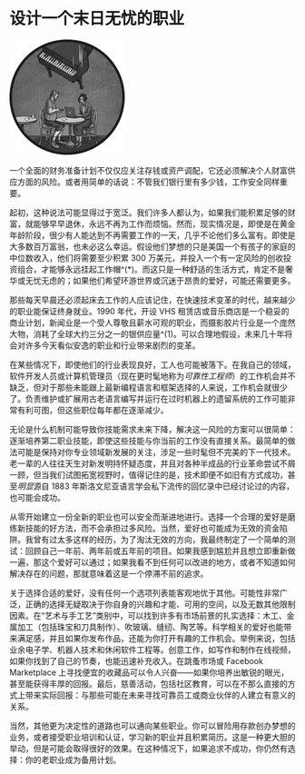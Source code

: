 # 设计一个末日无忧的职业

![](img/chapterart.png)

一个全面的财务准备计划不仅仅应关注存钱或资产调配，它还必须解决个人财富供应方面的风险。或者用简单的话说：不管我们银行里有多少钱，工作安全同样重要。

起初，这种说法可能显得过于宽泛。我们许多人都认为，如果我们能积累足够的财富，就能够早早退休，永远不再为工作而烦恼。然而，现实情况是，即使是在黄金年龄阶段，很少有人能达到不再需要工作的一天，几乎不论他们多么富有。即使是大多数百万富翁，也未必这么幸运。假设他们梦想的只是美国一个有孩子的家庭的中位数收入，他们将需要至少积累 300 万美元，并投入一个有一定风险的创收投资组合，才能够永远挂起工作帽^(*)。而这只是一种舒适的生活方式，肯定不是奢华或无忧无虑的；如果他们希望环游世界或沉迷于昂贵的爱好，可能还需要更多。

那些每天早晨还必须起床去工作的人应该记住，在快速技术变革的时代，越来越少的职业能保证终身就业。1990 年代，开设 VHS 租赁店或音乐商店是一个稳妥的商业计划，新闻业是一个受人尊敬且薪水可观的职业，而摄影胶片行业是一个庞然大物，消耗了全球大约三分之一的银供应量^(1)。可以合理地假设，未来几十年将会对许多今天看似安逸的职业和行业带来剧烈的变革。

在某些情况下，即使他们的行业表现良好，工人也可能被落下。在我自己的领域，软件开发人员或计算机管理员（现在更时髦地称为*可靠性工程师*）的工作机会并不缺乏，但对于那些未能跟上最新编程语言和框架选择的人来说，工作机会就很少了。负责维护或扩展用古老语言编写并运行在过时机器上的遗留系统的工作可能非常有利可图，但这些职位每年都在逐渐减少。

无论是什么机制可能导致你技能需求未来下降，解决这一风险的方案可以很简单：逐渐培养第二职业技能，即使这些技能与你当前的工作没有直接关系。最简单的做法可能是保持对你专业领域新发展的关注，涉足一些时髦但不完美的下一代技术。老一辈的人往往天生对新发明持怀疑态度，并且对各种半成品的行业革命尝试不屑一顾，但当我们试图拓宽视野时，值得记住的是，技术即便不如旧有方式成功，甚至*明显*源自 1883 年斯洛文尼亚语言学会私下流传的回忆录中已经讨论过的内容，也可能会成功。

从零开始建立一份全新的职业也可以安全而渐进地进行。选择一个合理的爱好是磨练新技能的好方法，而不会承担过多风险。当然，爱好也可能成为无效的资金陷阱。我曾有过太多这样的经历，为了淘汰无效的方向，我最终制定了一个简单的测试：回顾自己一年前、两年前或五年前的项目。如果我感到尴尬并且想立即重新做一遍，那这个爱好可以通过；如果我看不到任何可以改进的地方，或者不知道如何解决存在的问题，那就意味着这是一个停滞不前的追求。

关于选择合适的爱好，没有任何一个选项列表能客观地优于其他。可能性非常广泛，正确的选择无疑取决于你自身的兴趣和才能、可用的空间，以及无数其他限制因素。在“艺术与手工艺”类别中，可以找到许多有市场前景的扎实选择：木工、金属加工（包括珠宝和刀具制作）、吹玻璃、缝纫、陶艺等。科学相关的爱好也能带来满足感，并且如果你发布作品，还能为你打开有趣的工作机会。举例来说，包括业余电子学、机器人技术和休闲软件工程等。创意工作，如写作和制作在线视频，如果你找到了自己的节奏，也能迅速补充收入。在跳蚤市场或 Facebook Marketplace 上寻找便宜的收藏品可以令人兴奋——如果你培养出敏锐的眼光，甚至能获得丰厚的回报。最后，慈善活动，包括社区教育，可以在不那么直接的方式上带来实际回报：与那些可能在未来寻找可靠员工或商业伙伴的人建立有意义的关系。

当然，其他更为决定性的道路也可以通向某些职业。你可以冒险用存款创办梦想的业务，或者接受职业培训和认证，学习新的职业并且积累简历。这是一种更大胆的举动，但是可能会取得很好的效果。在这种情况下，如果追求不成功，你仍然有选择：你的老职业成为备用计划。
